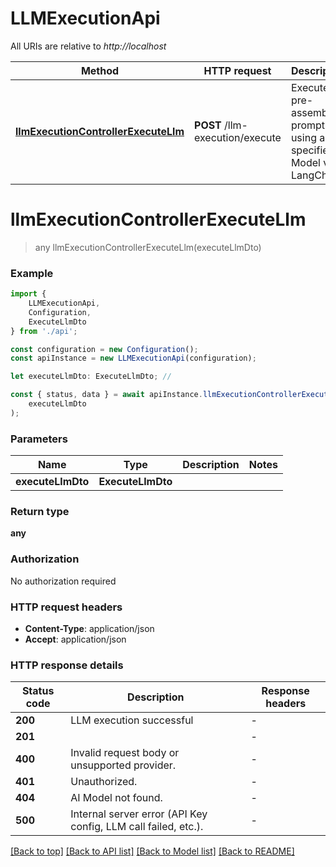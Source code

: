 # LLMExecutionApi

All URIs are relative to *http://localhost*

|Method | HTTP request | Description|
|------------- | ------------- | -------------|
|[**llmExecutionControllerExecuteLlm**](#llmexecutioncontrollerexecutellm) | **POST** /llm-execution/execute | Executes a pre-assembled prompt using a specified AI Model via LangChain|

# **llmExecutionControllerExecuteLlm**
> any llmExecutionControllerExecuteLlm(executeLlmDto)


### Example

```typescript
import {
    LLMExecutionApi,
    Configuration,
    ExecuteLlmDto
} from './api';

const configuration = new Configuration();
const apiInstance = new LLMExecutionApi(configuration);

let executeLlmDto: ExecuteLlmDto; //

const { status, data } = await apiInstance.llmExecutionControllerExecuteLlm(
    executeLlmDto
);
```

### Parameters

|Name | Type | Description  | Notes|
|------------- | ------------- | ------------- | -------------|
| **executeLlmDto** | **ExecuteLlmDto**|  | |


### Return type

**any**

### Authorization

No authorization required

### HTTP request headers

 - **Content-Type**: application/json
 - **Accept**: application/json


### HTTP response details
| Status code | Description | Response headers |
|-------------|-------------|------------------|
|**200** | LLM execution successful |  -  |
|**201** |  |  -  |
|**400** | Invalid request body or unsupported provider. |  -  |
|**401** | Unauthorized. |  -  |
|**404** | AI Model not found. |  -  |
|**500** | Internal server error (API Key config, LLM call failed, etc.). |  -  |

[[Back to top]](#) [[Back to API list]](../README.md#documentation-for-api-endpoints) [[Back to Model list]](../README.md#documentation-for-models) [[Back to README]](../README.md)

